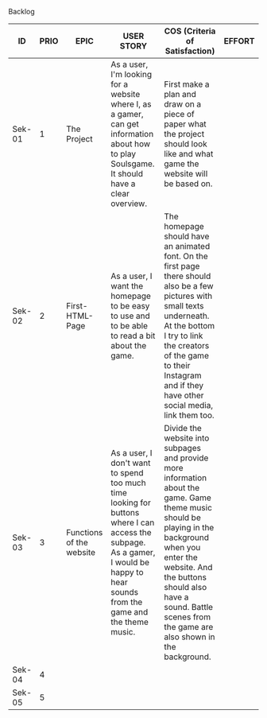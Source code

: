 Backlog

| ID  | PRIO | EPIC        | USER STORY                                 | COS (Criteria of Satisfaction)  | EFFORT |
| --- | ---- | ----------- | ------------------------------------------ | ------------------------------- | ------ |
| Sek-01 | 1 | The Project | As a user, I'm looking for a website where I, as a gamer, can get information about how to play Soulsgame. It should have a clear overview. | First make a plan and draw on a piece of paper what the project should look like and what game the website will be based on. | |
| Sek-02 | 2 | First-HTML-Page | As a user, I want the homepage to be easy to use and to be able to read a bit about the game. | The homepage should have an animated font. On the first page there should also be a few pictures with small texts underneath. At the bottom I try to link the creators of the game to their Instagram and if they have other social media, link them too.| |
| Sek-03 | 3 | Functions of the website | As a user, I don't want to spend too much time looking for buttons where I can access the subpage. As a gamer, I would be happy to hear sounds from the game and the theme music. | Divide the website into subpages and provide more information about the game. Game theme music should be playing in the background when you enter the website. And the buttons should also have a sound. Battle scenes from the game are also shown in the background. |  |
| Sek-04 | 4 |  |  |  |
| Sek-05 | 5 |  |  |  |
